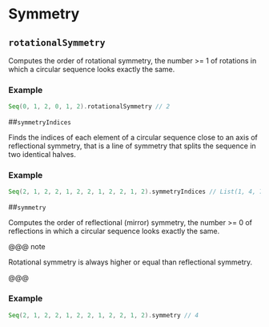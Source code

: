 # Symmetry

## `rotationalSymmetry`

Computes the order of rotational symmetry,
the number >= 1 of rotations in which a circular sequence looks exactly the same.

### Example

```scala
Seq(0, 1, 2, 0, 1, 2).rotationalSymmetry // 2
```

##`symmetryIndices`

Finds the indices of each element of a circular sequence close to an axis of reflectional symmetry,
that is a line of symmetry that splits the sequence in two identical halves.

### Example

```scala
Seq(2, 1, 2, 2, 1, 2, 2, 1, 2, 2, 1, 2).symmetryIndices // List(1, 4, 7, 10)
```

##`symmetry`

Computes the order of reflectional (mirror) symmetry,
the number >= 0 of reflections in which a circular sequence looks exactly the same.

@@@ note

Rotational symmetry is always higher or equal than reflectional symmetry.

@@@

### Example

```scala
Seq(2, 1, 2, 2, 1, 2, 2, 1, 2, 2, 1, 2).symmetry // 4
```
